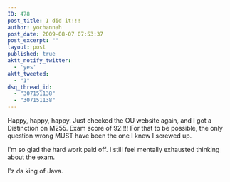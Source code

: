 ```yaml
---
ID: 478
post_title: I did it!!!
author: yochannah
post_date: 2009-08-07 07:53:37
post_excerpt: ""
layout: post
published: true
aktt_notify_twitter:
  - 'yes'
aktt_tweeted:
  - "1"
dsq_thread_id:
  - "307151138"
  - "307151138"
---
```

Happy, happy, happy. Just checked the OU website again, and I got a Distinction on M255. Exam score of 92!!!! For that to be possible, the only question wrong MUST have been the one I knew I screwed up. 

I'm so glad the hard work paid off. I still feel mentally exhausted thinking about the exam. 

I'z da king of Java.